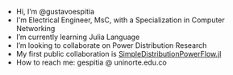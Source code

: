 - Hi, I’m @gustavoespitia
- I'm Electrical Engineer, MsC, with a Specialization in Computer Networking
- I’m currently learning Julia Language
- I’m looking to collaborate on Power Distribution Research
- My first public collaboration is [SimpleDistributionPowerFlow.jl](https://github.com/gisel-uninorte/SimpleDistributionPowerFlow.jl/)
- How to reach me: gespitia @ uninorte.edu.co

<!---
gustavoespitia/gustavoespitia is a ✨ special ✨ repository because its `README.md` (this file) appears on your GitHub profile.
You can click the Preview link to take a look at your changes.
--->
